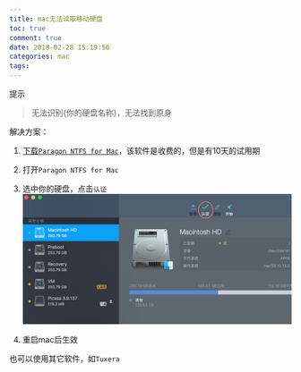 ```yaml
---
title: mac无法读取移动硬盘
toc: true
comment: true
date: 2018-02-28 15:19:56
categories: mac
tags: 
---
```



提示

> 无法识别{你的硬盘名称}，无法找到原身


<!--more-->

解决方案：

1. [下载`Paragon NTFS for Mac`](https://www.paragon-software.com/home/ntfs-mac/)，该软件是收费的，但是有10天的试用期

2. 打开`Paragon NTFS for Mac`

3. 选中你的硬盘，点击`认证`
![20180228151980268888706.png](mac-can-not-read-mobile-HDD/20180228151980268888706.png)

4. 重启mac后生效



也可以使用其它软件，如`Tuxera`



